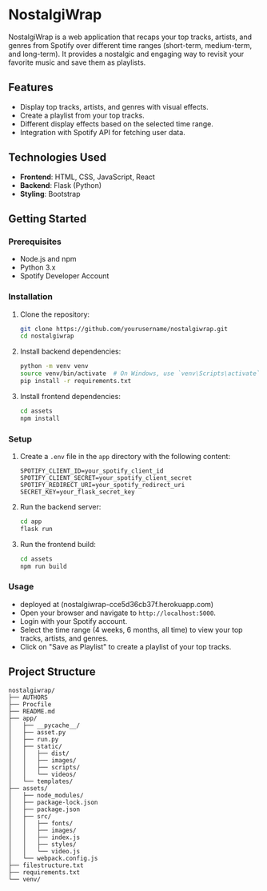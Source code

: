 # NostalgiWrap

NostalgiWrap is a web application that recaps your top tracks, artists, and genres from Spotify over different time ranges (short-term, medium-term, and long-term). It provides a nostalgic and engaging way to revisit your favorite music and save them as playlists.

## Features

- Display top tracks, artists, and genres with visual effects.
- Create a playlist from your top tracks.
- Different display effects based on the selected time range.
- Integration with Spotify API for fetching user data.

## Technologies Used

- **Frontend**: HTML, CSS, JavaScript, React
- **Backend**: Flask (Python)
- **Styling**: Bootstrap

## Getting Started

### Prerequisites

- Node.js and npm
- Python 3.x
- Spotify Developer Account

### Installation

1. Clone the repository:

    ```bash
    git clone https://github.com/yourusername/nostalgiwrap.git
    cd nostalgiwrap
    ```

2. Install backend dependencies:

    ```bash
    python -m venv venv
    source venv/bin/activate  # On Windows, use `venv\Scripts\activate`
    pip install -r requirements.txt
    ```

3. Install frontend dependencies:

    ```bash
    cd assets
    npm install
    ```

### Setup

1. Create a `.env` file in the `app` directory with the following content:

    ```env
    SPOTIFY_CLIENT_ID=your_spotify_client_id
    SPOTIFY_CLIENT_SECRET=your_spotify_client_secret
    SPOTIFY_REDIRECT_URI=your_spotify_redirect_uri
    SECRET_KEY=your_flask_secret_key
    ```

2. Run the backend server:

    ```bash
    cd app
    flask run
    ```

3. Run the frontend build:

    ```bash
    cd assets
    npm run build
    ```

### Usage

- deployed at (nostalgiwrap-cce5d36cb37f.herokuapp.com)
- Open your browser and navigate to `http://localhost:5000`.
- Login with your Spotify account.
- Select the time range (4 weeks, 6 months, all time) to view your top tracks, artists, and genres.
- Click on "Save as Playlist" to create a playlist of your top tracks.

## Project Structure

```plaintext
nostalgiwrap/
├── AUTHORS
├── Procfile
├── README.md
├── app/
│   ├── __pycache__/
│   ├── asset.py
│   ├── run.py
│   ├── static/
│   │   ├── dist/
│   │   ├── images/
│   │   ├── scripts/
│   │   └── videos/
│   └── templates/
├── assets/
│   ├── node_modules/
│   ├── package-lock.json
│   ├── package.json
│   ├── src/
│   │   ├── fonts/
│   │   ├── images/
│   │   ├── index.js
│   │   ├── styles/
│   │   └── video.js
│   └── webpack.config.js
├── filestructure.txt
├── requirements.txt
└── venv/